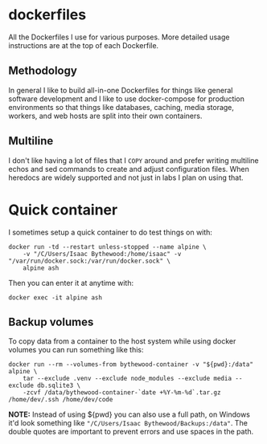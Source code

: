 # dockerfiles

All the Dockerfiles I use for various purposes. More detailed usage instructions
are at the top of each Dockerfile.


## Methodology

In general I like to build all-in-one Dockerfiles for things like general
software development and I like to use docker-compose for production
environments so that things like databases, caching, media storage, workers,
and web hosts are split into their own containers.


## Multiline

I don't like having a lot of files that I `COPY` around and prefer writing
multiline echos and sed commands to create and adjust configuration files. When
heredocs are widely supported and not just in labs I plan on using that.


# Quick container

I sometimes setup a quick container to do test things on with:

    docker run -td --restart unless-stopped --name alpine \
        -v "/C/Users/Isaac Bythewood:/home/isaac" -v "/var/run/docker.sock:/var/run/docker.sock" \
        alpine ash

Then you can enter it at anytime with:

    docker exec -it alpine ash


## Backup volumes

To copy data from a container to the host system while using docker volumes you
can run something like this:

    docker run --rm --volumes-from bythewood-container -v "${pwd}:/data" alpine \
        tar --exclude .venv --exclude node_modules --exclude media --exclude db.sqlite3 \
        -zcvf /data/bythewood-container-`date +%Y-%m-%d`.tar.gz /home/dev/.ssh /home/dev/code

**NOTE:** Instead of using ${pwd} you can also use a full path, on Windows it'd
look something like `"/C/Users/Isaac Bythewood/Backups:/data"`. The double
quotes are important to prevent errors and use spaces in the path.
